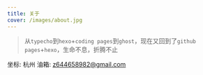 ```yaml
---
title: 关于
cover: /images/about.jpg
---
```


> 从`typecho`到`hexo`+`coding pages`到`ghost`，现在又回到了`github pages`+`hexo`，生命不息，折腾不止

坐标: 杭州
油箱: z644658982@gmail.com